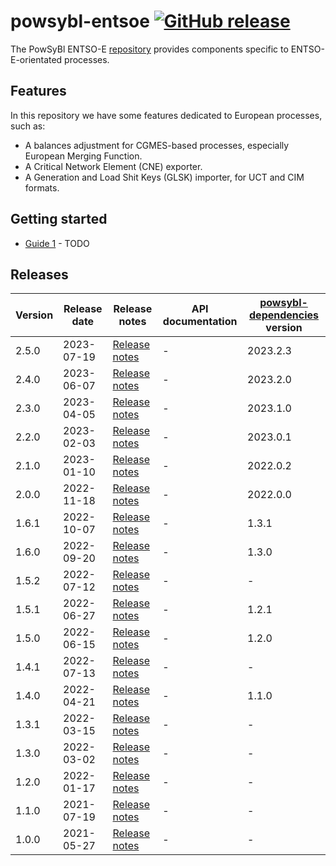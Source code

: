 # powsybl-entsoe [![GitHub release](https://img.shields.io/github/release/powsybl/powsybl-entsoe.svg?sort=semver)](https://github.com/powsybl/powsybl-entsoe/releases/)
The PowSyBl ENTSO-E [repository](https://github.com/powsybl/powsybl-entsoe) provides components specific to ENTSO-E-orientated processes.

## Features  

In this repository we have some features dedicated to European processes, such as:
- A balances adjustment for CGMES-based processes, especially European Merging Function.
- A Critical Network Element (CNE) exporter.
- A Generation and Load Shit Keys (GLSK) importer, for UCT and CIM formats.

## Getting started

- [Guide 1]() - TODO

## Releases

| Version | Release date | Release notes                                                                  | API documentation | [powsybl-dependencies](https://github.com/powsybl/powsybl-dependencies) version |
|---------|--------------|--------------------------------------------------------------------------------|-------------------|---------------------------------------------------------------------------------|
| 2.5.0   | 2023-07-19   | [Release notes](https://github.com/powsybl/powsybl-entsoe/releases/tag/v2.5.0) | -                 | 2023.2.3                                                                        |
| 2.4.0   | 2023-06-07   | [Release notes](https://github.com/powsybl/powsybl-entsoe/releases/tag/v2.4.0) | -                 | 2023.2.0                                                                        |
| 2.3.0   | 2023-04-05   | [Release notes](https://github.com/powsybl/powsybl-entsoe/releases/tag/v2.3.0) | -                 | 2023.1.0                                                                        |
| 2.2.0   | 2023-02-03   | [Release notes](https://github.com/powsybl/powsybl-entsoe/releases/tag/v2.2.0) | -                 | 2023.0.1                                                                        |
| 2.1.0   | 2023-01-10   | [Release notes](https://github.com/powsybl/powsybl-entsoe/releases/tag/v2.1.0) | -                 | 2022.0.2                                                                        |
| 2.0.0   | 2022-11-18   | [Release notes](https://github.com/powsybl/powsybl-entsoe/releases/tag/v2.0.0) | -                 | 2022.0.0                                                                        |
| 1.6.1   | 2022-10-07   | [Release notes](https://github.com/powsybl/powsybl-entsoe/releases/tag/v1.6.1) | -                 | 1.3.1                                                                           |
| 1.6.0   | 2022-09-20   | [Release notes](https://github.com/powsybl/powsybl-entsoe/releases/tag/v1.6.0) | -                 | 1.3.0                                                                           |
| 1.5.2   | 2022-07-12   | [Release notes](https://github.com/powsybl/powsybl-entsoe/releases/tag/v1.5.2) | -                 | -                                                                               |
| 1.5.1   | 2022-06-27   | [Release notes](https://github.com/powsybl/powsybl-entsoe/releases/tag/v1.5.1) | -                 | 1.2.1                                                                           |
| 1.5.0   | 2022-06-15   | [Release notes](https://github.com/powsybl/powsybl-entsoe/releases/tag/v1.5.0) | -                 | 1.2.0                                                                           |
| 1.4.1   | 2022-07-13   | [Release notes](https://github.com/powsybl/powsybl-entsoe/releases/tag/v1.4.1) | -                 | -                                                                               |
| 1.4.0   | 2022-04-21   | [Release notes](https://github.com/powsybl/powsybl-entsoe/releases/tag/v1.4.0) | -                 | 1.1.0                                                                           |
| 1.3.1   | 2022-03-15   | [Release notes](https://github.com/powsybl/powsybl-entsoe/releases/tag/v1.3.1) | -                 | -                                                                               |
| 1.3.0   | 2022-03-02   | [Release notes](https://github.com/powsybl/powsybl-entsoe/releases/tag/v1.3.0) | -                 | -                                                                               |
| 1.2.0   | 2022-01-17   | [Release notes](https://github.com/powsybl/powsybl-entsoe/releases/tag/v1.2.0) | -                 | -                                                                               |
| 1.1.0   | 2021-07-19   | [Release notes](https://github.com/powsybl/powsybl-entsoe/releases/tag/v1.1.0) | -                 | -                                                                               |
| 1.0.0   | 2021-05-27   | [Release notes](https://github.com/powsybl/powsybl-entsoe/releases/tag/v1.0.0) | -                 | -                                                                               |

